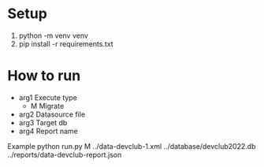# Setup
1. python -m venv venv
2. pip install -r requirements.txt

# How to run
- arg1 Execute type
  - M Migrate
- arg2 Datasource file
- arg3 Target db
- arg4 Report name

Example
python run.py M ../data-devclub-1.xml ../database/devclub2022.db ../reports/data-devclub-report.json